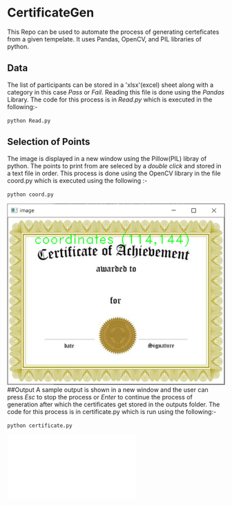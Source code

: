 # CertificateGen
This Repo can be used to automate the process of generating certeficates from a given tempelate. It uses Pandas, OpenCV, and PIL libraries of python.

## Data
The list of participants can be stored in a 'xlsx'(excel) sheet along with a category in this case *Pass* or *Fail*. Reading this file is done using the *Pandas* Library. The code for this process is in *Read.py* which is executed in the following:-
 
`python Read.py`

## Selection of Points
The image is displayed in a new window using the Pillow(PIL) libray of python.
The points to print from are seleced by a *double click* and stored in a text file in order. This process is done using the OpenCV library in the file coord.py which is executed using the following :-

`python coord.py`

![alt text](images/git1.png "Selecting Points")
##Output
A sample output is shown in a new window and the user can press *Esc* to stop the process or *Enter* to continue the process of generation after which the certificates get stored in the outputs folder. The code for this process is in certificate.py which is run using the following:-

`python certificate.py`

![alt text](images/git2.py "Sample Output")
